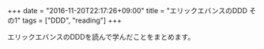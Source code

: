 +++
date = "2016-11-20T22:17:26+09:00"
title = "エリックエバンスのDDD その1"
tags = ["DDD", "reading"]
+++

エリックエバンスのDDDを読んで学んだことをまとめます。

<!--more-->
